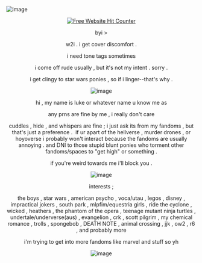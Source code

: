 ![image](https://github.com/user-attachments/assets/d4caa759-16a1-4d9f-a36e-233394850fe0)


<div align='center'><a href='https://www.free-website-hit-counter.com'><img src='https://www.free-website-hit-counter.com/zc.php?d=9&id=7508&s=18' border='0' alt='Free Website Hit Counter'></a><br />

byi >

w2i . i get cover discomfort .

i need tone tags sometimes

i come off rude usually , but it's not my intent . sorry .

i get clingy to star wars ponies , so if i linger--that's why .

![image](https://github.com/user-attachments/assets/fdc7a66f-ed2b-47a3-8e5d-2e14ba160bad)

hi , my name is luke or whatever name u know me as

any prns are fine by me , i really don't care

cuddles , hide , and whispers are fine ; i just ask its from my fandoms , but that's just a preference .
‍
if ur apart of the hellverse , murder drones , or hoyoverse i probably won't interact because the fandoms are usually annoying . and DNI to those stupid blunt ponies who torment other fandoms/spaces to "get high" or something .

if you're weird towards me i'll block you .

![image](https://github.com/user-attachments/assets/5c3b4445-9718-45ce-85d4-b00744495ceb)

interests ;

the boys , star wars , american psycho , voca/utau , legos , disney , impractical jokers , south park , mlpfim/equestria girls , ride the cyclone , wicked , heathers , the phantom of the opera , teenage mutant ninja turtles , undertale/underverse(aus) , evangelion , crk , scott pilgrim , my chemical romance , trolls , spongebob , DEATH NOTE , animal crossing , jjk , ow2 , r6 , and probably more

i'm trying to get into more fandoms like marvel and stuff so yh

![image](https://github.com/user-attachments/assets/32e1af89-d5b1-4236-8226-69b15a8a664c) 
